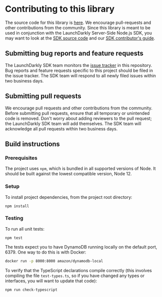 # Contributing to this library

The source code for this library is [here](https://github.com/launchdarkly/node-server-sdk-dynamodb). We encourage pull-requests and other contributions from the community. Since this library is meant to be used in conjunction with the LaunchDarkly Server-Side Node.js SDK, you may want to look at the [SDK source code](https://github.com/launchdarkly/node-server-sdk) and our [SDK contributor's guide](https://docs.launchdarkly.com/sdk/concepts/contributors-guide).

## Submitting bug reports and feature requests

The LaunchDarkly SDK team monitors the [issue tracker](https://github.com/launchdarkly/node-server-sdk-dynamodb/issues) in this repository. Bug reports and feature requests specific to this project should be filed in the issue tracker. The SDK team will respond to all newly filed issues within two business days.

## Submitting pull requests

We encourage pull requests and other contributions from the community. Before submitting pull requests, ensure that all temporary or unintended code is removed. Don't worry about adding reviewers to the pull request; the LaunchDarkly SDK team will add themselves. The SDK team will acknowledge all pull requests within two business days.

## Build instructions

### Prerequisites

The project uses `npm`, which is bundled in all supported versions of Node. It should be built against the lowest compatible version, Node 12.

### Setup

To install project dependencies, from the project root directory:

```
npm install
```

### Testing

To run all unit tests:

```
npm test
```

The tests expect you to have DynamoDB running locally on the default port, 6379. One way to do this is with Docker:

```bash
docker run -p 8000:8000 amazon/dynamodb-local
```

To verify that the TypeScript declarations compile correctly (this involves compiling the file `test-types.ts`, so if you have changed any types or interfaces, you will want to update that code):

```
npm run check-typescript
```
